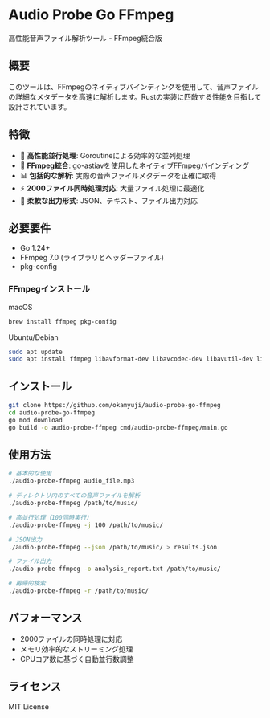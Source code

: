 # Audio Probe Go FFmpeg

高性能音声ファイル解析ツール - FFmpeg統合版

## 概要

このツールは、FFmpegのネイティブバインディングを使用して、音声ファイルの詳細なメタデータを高速に解析します。Rustの実装に匹敵する性能を目指して設計されています。

## 特徴

- 🚀 **高性能並行処理**: Goroutineによる効率的な並列処理
- 🎵 **FFmpeg統合**: go-astiavを使用したネイティブFFmpegバインディング
- 📊 **包括的な解析**: 実際の音声ファイルメタデータを正確に取得
- ⚡ **2000ファイル同時処理対応**: 大量ファイル処理に最適化
- 🔧 **柔軟な出力形式**: JSON、テキスト、ファイル出力対応

## 必要要件

- Go 1.24+
- FFmpeg 7.0 (ライブラリとヘッダーファイル)
- pkg-config

### FFmpegインストール

macOS

```bash
brew install ffmpeg pkg-config
```

Ubuntu/Debian

```bash
sudo apt update
sudo apt install ffmpeg libavformat-dev libavcodec-dev libavutil-dev libswscale-dev pkg-config
```

## インストール

```bash
git clone https://github.com/okamyuji/audio-probe-go-ffmpeg
cd audio-probe-go-ffmpeg
go mod download
go build -o audio-probe-ffmpeg cmd/audio-probe-ffmpeg/main.go
```

## 使用方法

```bash
# 基本的な使用
./audio-probe-ffmpeg audio_file.mp3

# ディレクトリ内のすべての音声ファイルを解析
./audio-probe-ffmpeg /path/to/music/

# 高並行処理（100同時実行）
./audio-probe-ffmpeg -j 100 /path/to/music/

# JSON出力
./audio-probe-ffmpeg --json /path/to/music/ > results.json

# ファイル出力
./audio-probe-ffmpeg -o analysis_report.txt /path/to/music/

# 再帰的検索
./audio-probe-ffmpeg -r /path/to/music/
```

## パフォーマンス

- 2000ファイルの同時処理に対応
- メモリ効率的なストリーミング処理
- CPUコア数に基づく自動並行数調整

## ライセンス

MIT License
